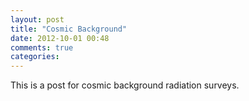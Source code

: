 ```yaml
---
layout: post
title: "Cosmic Background"
date: 2012-10-01 00:48
comments: true
categories: 
---
```



This is a post for cosmic background radiation surveys.